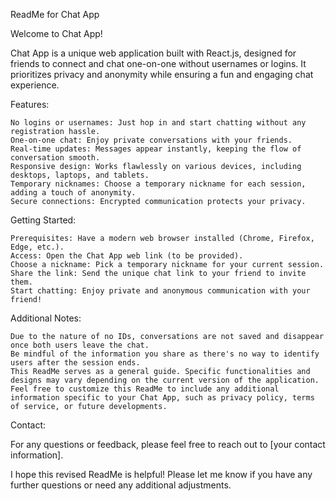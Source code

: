 ReadMe for Chat App

Welcome to Chat App!

Chat App is a unique web application built with React.js, designed for friends to connect and chat one-on-one without usernames or logins. It prioritizes privacy and anonymity while ensuring a fun and engaging chat experience.

Features:

    No logins or usernames: Just hop in and start chatting without any registration hassle.
    One-on-one chat: Enjoy private conversations with your friends.
    Real-time updates: Messages appear instantly, keeping the flow of conversation smooth.
    Responsive design: Works flawlessly on various devices, including desktops, laptops, and tablets.
    Temporary nicknames: Choose a temporary nickname for each session, adding a touch of anonymity.
    Secure connections: Encrypted communication protects your privacy.

Getting Started:

    Prerequisites: Have a modern web browser installed (Chrome, Firefox, Edge, etc.).
    Access: Open the Chat App web link (to be provided).
    Choose a nickname: Pick a temporary nickname for your current session.
    Share the link: Send the unique chat link to your friend to invite them.
    Start chatting: Enjoy private and anonymous communication with your friend!

Additional Notes:

    Due to the nature of no IDs, conversations are not saved and disappear once both users leave the chat.
    Be mindful of the information you share as there's no way to identify users after the session ends.
    This ReadMe serves as a general guide. Specific functionalities and designs may vary depending on the current version of the application.
    Feel free to customize this ReadMe to include any additional information specific to your Chat App, such as privacy policy, terms of service, or future developments.

Contact:

For any questions or feedback, please feel free to reach out to [your contact information].

I hope this revised ReadMe is helpful! Please let me know if you have any further questions or need any additional adjustments.


